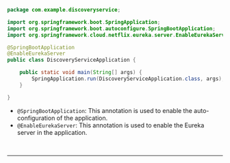 ```java
package com.example.discoveryservice;

import org.springframework.boot.SpringApplication;
import org.springframework.boot.autoconfigure.SpringBootApplication;
import org.springframework.cloud.netflix.eureka.server.EnableEurekaServer;

@SpringBootApplication
@EnableEurekaServer
public class DiscoveryServiceApplication {

    public static void main(String[] args) {
        SpringApplication.run(DiscoveryServiceApplication.class, args);
    }

}
```

- ``@SpringBootApplication``: This annotation is used to enable the auto-configuration of the application.
- ``@EnableEurekaServer``: This annotation is used to enable the Eureka server in the application.



<br/>

-------

<br/>

